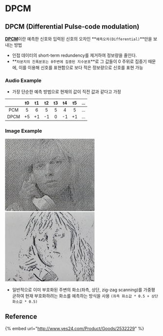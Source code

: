 # DPCM

## DPCM \(Differential Pulse-code modulation\)

[**DPCM**](https://en.wikipedia.org/wiki/Differential_pulse-code_modulation)이란 예측한 신호와 입력된 신호의 오차인 **`예측오차(Differential)`**만을 보내는 방법

* 인접 데이터의 short-term redundency를 제거하여 정보량을 줄인다.
* **`차분치의 진폭분포는 0주변에 집중된 지수분포`**로 그 값들이 0 주위로 집중기 때문에, 이를 이용해 신호를 표현함으로 보다 적은 정보량으로 신호를 표현 가능



### Audio Example

* 가장 단순한 예측 방법으로 현재의 값이 직전 값과 같다고 가정

|  | t0 | t1 | t2 | t3 | t4 | t5 | ... |
| :---: | :---: | :---: | :---: | :---: | :---: | :---: | :---: |
| PCM | 5 | 6 | 5 | 5 | 4 | 5 | ... |
| DPCM | +5 | +1 | -1 | 0 | -1 | +1 | ... |

### 

### Image Example        

![](../../../.gitbook/assets/image%20%2815%29.png)  ![](../../../.gitbook/assets/image%20%2812%29.png) 

* 일반적으로 이미 부호화된 주변의 화소\(좌측, 상단, zig-zag scanning\)를 가중평균하여 현재 부호화하려는  화소를 예측하는 방식을  사용 `(좌측 화소값 * 0.5 + 상단 화소값 * 0.5)`  



## Reference

{% embed url="http://www.yes24.com/Product/Goods/2532229" %}

